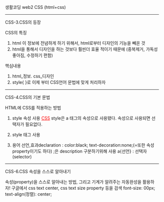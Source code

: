 
생활코딩 web2 CSS (html+css)

------------------------------------------------------------------------
CSS-3.CSS의 등장

CSS의 특징
1. html 이 정보에 전념하게 하기 위해서, html로부터 디자인의 기능을 빼온 것
2. html을 통해서 디자인을 하는 것보다 훨씬더 효율 적이기 때문에
 (중복제거, 가독성 좋아짐, 수정하기 편함)

핵심내용
1. html_정보. css_디자인
2. style{ }로 이제 부터 CSS언어 문법에 맞게 처리하자

<!--
<style>
a {color : red;}
</style>
-->

------------------------------------------------------------------------
CSS-4.CSS의 기본 문법

HTML에 CSS를 적용하는 방법
1. style 속성 사용
<a href="2.html" style="color:red;text-decoration:underline">CSS</a>
style은 a 태그의 속성으로 사용됐다. 속성으로 사용되면 선택자가 필요없다.

2. style 태그 사용
<style>
    a {
      color: black;
      text-decoration: none;
    }
</style>  

3. 용어
선언,효과declaration : color:black; text-decoration:none;(=또한 속성property이기도 하다)
;은 description 구분하기위해 사용
a{선언} : 선택자(selector) 

------------------------------------------------------------------------
CSS-6.CSS 속성을 스스로 알아내기

속성(property)을 스스로 알아내는 방법, 그리고 기계가 알려주는 자동완성을 활용하자!
구글에서 css text center, css text size property 등을 검색 
font-size: 00px;
text-align(정렬): center;